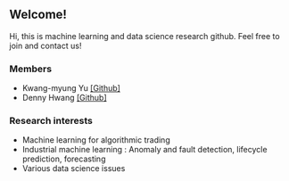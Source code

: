 ## Welcome!
Hi, this is machine learning and data science research github. Feel free to join and contact us!

### Members  
- Kwang-myung Yu [[Github]](https://github.com/sguys99)  
- Denny Hwang [[Github]](https://github.com/Denny-Hwang)  

### Research interests  
- Machine learning for algorithmic trading  
- Industrial machine learning : Anomaly and fault detection, lifecycle prediction, forecasting  
- Various data science issues  
